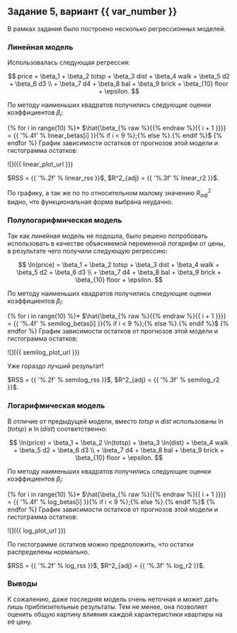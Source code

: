 ## Задание 5, вариант {{ var_number }}

В рамках задания было построено несколько регрессионных моделей.

### Линейная модель

Использовалась следующая регрессия:

$$
price = \beta_1 + \beta_2 totsp + \beta_3 dist + \beta_4 walk + \beta_5 d2 + \beta_6 d3 \\ + \beta_7 d4 + \beta_8 bal + \beta_9 brick + \beta_{10} floor + \epsilon.
$$

По методу наименьших квадратов получились следующие оценки коэффициентов $\beta_i$:

{% for i in range(10) %}* $\hat{\beta_{% raw %}{{% endraw %}{{ i + 1 }}}} = {{ '%.4f' % linear_betas[i] }}{% if i < 9 %};{% else %}.{% endif %}$
{% endfor %}
График зависимости остатков от прогнозов этой модели и гистограмма остатков:

![]({{ linear_plot_url }})

$RSS = {{ '%.2f' % linear_rss }}$, $R^2_{adj} = {{ '%.3f' % linear_r2 }}$.

По графику, а так же по по относительном малому значению $R^2_{adj}$ видно, что функциональная форма выбрана неудачно.

### Полулогарифмическая модель

Так как линейная модель не подошла, было решено попробовать использовать в качестве объясняемой переменной логарифм от цены, в результате чего получили следующую регрессию:

$$
\ln(price) = \beta_1 + \beta_2 totsp + \beta_3 dist + \beta_4 walk + \beta_5 d2 + \beta_6 d3 \\ + \beta_7 d4 + \beta_8 bal + \beta_9 brick + \beta_{10} floor + \epsilon.
$$

По методу наименьших квадратов получились следующие оценки коэффициентов $\beta_i$:

{% for i in range(10) %}* $\hat{\beta_{% raw %}{{% endraw %}{{ i + 1 }}}} = {{ '%.4f' % semilog_betas[i] }}{% if i < 9 %};{% else %}.{% endif %}$
{% endfor %}
График зависимости остатков от прогнозов этой модели и гистограмма остатков:

![]({{ semilog_plot_url }})

Уже гораздо лучший результат!

$RSS = {{ '%.2f' % semilog_rss }}$, $R^2_{adj} = {{ '%.3f' % semilog_r2 }}$.

### Логарифмическая модель

В отличие от предыдущей модели, вместо $totsp$ и $dist$ использованы $\ln(totsp)$ и $\ln(dist)$ соответственно:

$$
\ln(price) = \beta_1 + \beta_2 \ln(totsp) + \beta_3 \ln(dist) + \beta_4 walk + \beta_5 d2 + \beta_6 d3 \\ + \beta_7 d4 + \beta_8 bal + \beta_9 brick + \beta_{10} floor + \epsilon.
$$

По методу наименьших квадратов получились следующие оценки коэффициентов $\beta_i$:

{% for i in range(10) %}* $\hat{\beta_{% raw %}{{% endraw %}{{ i + 1 }}}} = {{ '%.4f' % log_betas[i] }}{% if i < 9 %};{% else %}.{% endif %}$
{% endfor %}
График зависимости остатков от прогнозов этой модели и гистограмма остатков:

![]({{ log_plot_url }})

По гистограмме остатков можно предположить, что остатки распределены нормально.

$RSS = {{ '%.2f' % log_rss }}$, $R^2_{adj} = {{ '%.3f' % log_r2 }}$.

### Выводы
К сожалению, даже последняя модель очень неточная и может дать лишь приблизительные результаты. Тем не менее, она позволяет оценить общую картину влияния каждой характеристики квартиры на её цену.


